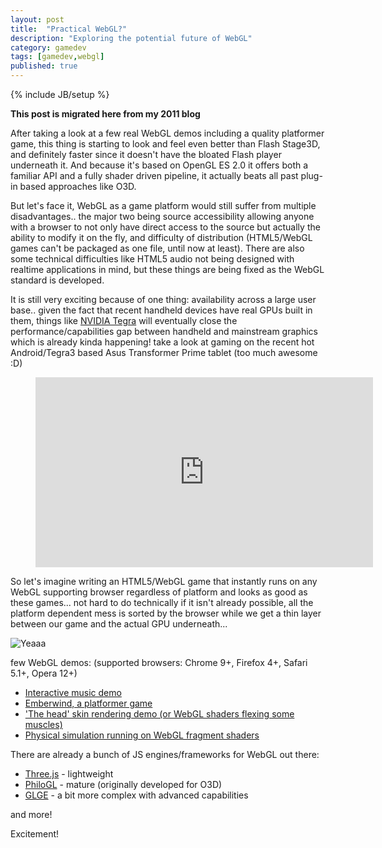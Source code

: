 ```yaml
---
layout: post
title:  "Practical WebGL?"
description: "Exploring the potential future of WebGL"
category: gamedev
tags: [gamedev,webgl]
published: true
---
```


{% include JB/setup %}

**This post is migrated here from my 2011 blog**

After taking a look at a few real WebGL demos including a quality platformer game, this thing is starting to look and feel even better than Flash Stage3D, and definitely faster since it doesn't have the bloated Flash player underneath it. And because it's based on OpenGL ES 2.0 it offers both a familiar API and a fully shader driven pipeline, it actually beats all past plug-in based approaches like O3D.

But let's face it, WebGL as a game platform would still suffer from multiple disadvantages.. the major two being source accessibility allowing anyone with a browser to not only have direct access to the source but actually the ability to modify it on the fly, and difficulty of distribution (HTML5/WebGL games can't be packaged as one file, until now at least). There are also some technical difficulties like HTML5 audio not being designed with realtime applications in mind, but these things are being fixed as the WebGL standard is developed.

It is still very exciting because of one thing: availability across a large user base.. given the fact that recent handheld devices have real GPUs built in them, things like [NVIDIA Tegra](https://en.wikipedia.org/wiki/Tegra) will eventually close the performance/capabilities gap between handheld and mainstream graphics which is already kinda happening! take a look at gaming on the recent hot Android/Tegra3 based Asus Transformer Prime tablet (too much awesome :D)

<figure class="video_container">
	<iframe width="540" height="304" src="https://www.youtube.com/embed/hL5Pg15eDBU" frameborder="0" allowfullscreen></iframe>
</figure>

So let's imagine writing an HTML5/WebGL game that instantly runs on any WebGL supporting browser regardless of platform and looks as good as these games... not hard to do technically if it isn't already possible, all the platform dependent mess is sorted by the browser while we get a thin layer between our game and the actual GPU underneath...

![Yeaaa]({{site.baseurl}}assets/photos/tumblr/emoji-1.png)

few WebGL demos: (supported browsers: Chrome 9+, Firefox 4+, Safari 5.1+, Opera 12+)

* [Interactive music demo](http://inear.se/beanstalk/)
* [Emberwind, a platformer game](http://operasoftware.github.io/Emberwind/)
* ['The head' skin rendering demo (or WebGL shaders flexing some muscles)](https://alteredqualia.com/three/examples/webgl_materials_skin.html)
* [Physical simulation running on WebGL fragment shaders](https://www.cake23.de/traveling-wavefronts-lit-up.html)

There are already a bunch of JS engines/frameworks for WebGL out there:

* [Three.js](https://github.com/mrdoob/three.js) - lightweight
* [PhiloGL](http://www.senchalabs.org/philogl/) - mature (originally developed for O3D)
* [GLGE](http://www.glge.org/) - a bit more complex with advanced capabilities

and more!

Excitement!
